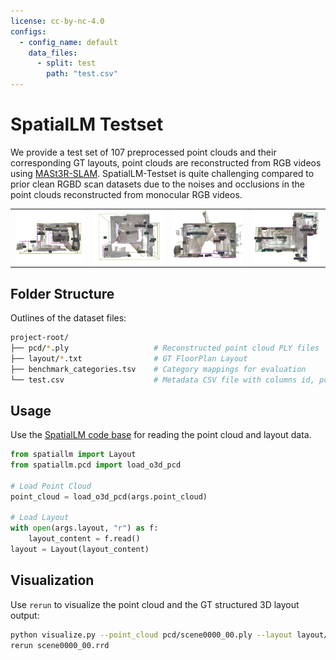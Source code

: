 ```yaml
---
license: cc-by-nc-4.0
configs:
  - config_name: default
    data_files:
      - split: test
        path: "test.csv"
---
```


# SpatialLM Testset

We provide a test set of 107 preprocessed point clouds and their corresponding GT layouts, point clouds are reconstructed from RGB videos using [MASt3R-SLAM](https://github.com/rmurai0610/MASt3R-SLAM). SpatialLM-Testset is quite challenging compared to prior clean RGBD scan datasets due to the noises and occlusions in the point clouds reconstructed from monocular RGB videos.

<table style="table-layout: fixed;">
  <tr>
    <td style="text-align: center; vertical-align: middle; width: 25%"> <img src="./figures/a.jpg"  alt="exmaple a" width="100%" style="display: block;"></td>
    <td style="text-align: center; vertical-align: middle; width: 25%"> <img src="./figures/b.jpg" alt="exmaple b" width="100%" style="display: block;"></td>
    <td style="text-align: center; vertical-align: middle; width: 25%"> <img src="./figures/c.jpg" alt="exmaple c" width="100%" style="display: block;"></td>
    <td style="text-align: center; vertical-align: middle; width: 25%"> <img src="./figures/d.jpg" alt="exmaple d" width="100%" style="display: block;"></td>
   </tr> 
  </tr>
</table>

## Folder Structure

Outlines of the dataset files:

```bash
project-root/
├── pcd/*.ply                   # Reconstructed point cloud PLY files
├── layout/*.txt                # GT FloorPlan Layout
├── benchmark_categories.tsv    # Category mappings for evaluation
└── test.csv                    # Metadata CSV file with columns id, pcd, layout
```

## Usage

Use the [SpatialLM code base](https://github.com/manycore-research/SpatialLM/tree/main) for reading the point cloud and layout data.

```python
from spatiallm import Layout
from spatiallm.pcd import load_o3d_pcd

# Load Point Cloud
point_cloud = load_o3d_pcd(args.point_cloud)

# Load Layout
with open(args.layout, "r") as f:
    layout_content = f.read()
layout = Layout(layout_content)
```

## Visualization

Use `rerun` to visualize the point cloud and the GT structured 3D layout output:

```bash
python visualize.py --point_cloud pcd/scene0000_00.ply --layout layout/scene0000_00.txt --save scene0000_00.rrd
rerun scene0000_00.rrd
```

